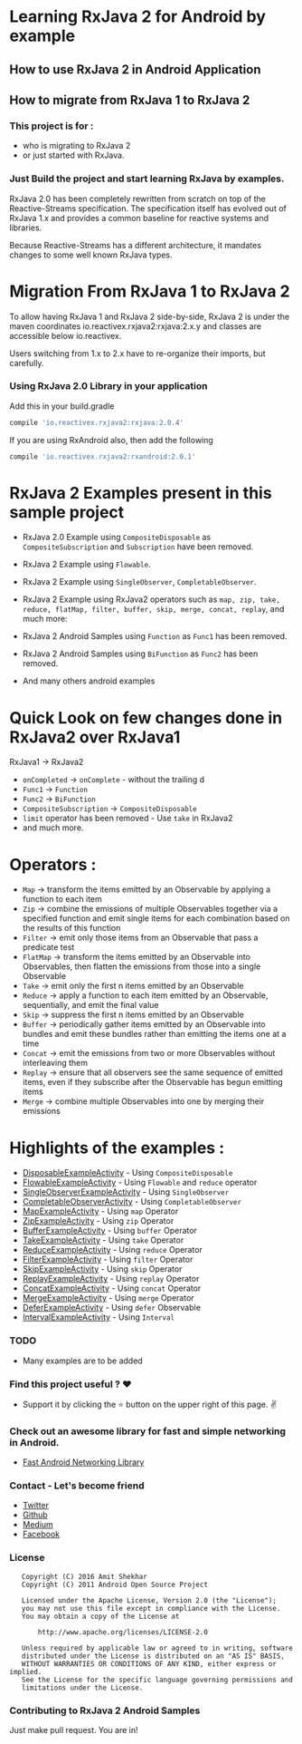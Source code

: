 # Learning RxJava 2 for Android by example
## How to use RxJava 2 in Android Application
## How to migrate from RxJava 1 to RxJava 2

### This project is for : 
* who is migrating to RxJava 2 
* or just started with RxJava.

### Just Build the project and start learning RxJava by examples.

RxJava 2.0 has been completely rewritten from scratch on top of the Reactive-Streams specification. The specification itself has evolved out of RxJava 1.x and provides a common baseline for reactive systems and libraries.

Because Reactive-Streams has a different architecture, it mandates changes to some well known RxJava types.


# Migration From RxJava 1 to RxJava 2

To allow having RxJava 1 and RxJava 2 side-by-side, RxJava 2 is under the maven coordinates 
io.reactivex.rxjava2:rxjava:2.x.y and classes are accessible below io.reactivex.

Users switching from 1.x to 2.x have to re-organize their imports, but carefully.

### Using RxJava 2.0 Library in your application

Add this in your build.gradle
```groovy
compile 'io.reactivex.rxjava2:rxjava:2.0.4'
```
If you are using RxAndroid also, then add the following
```groovy
compile 'io.reactivex.rxjava2:rxandroid:2.0.1'
```

# RxJava 2 Examples present in this sample project

* RxJava 2.0 Example using `CompositeDisposable` as `CompositeSubscription` and `Subscription` have
been removed.

* RxJava 2 Example using `Flowable`.

* RxJava 2 Example using `SingleObserver`, `CompletableObserver`.

* RxJava 2 Example using RxJava2 operators such as `map, zip, take, reduce, flatMap, filter, buffer, skip, merge, concat, replay`, and much more:

* RxJava 2 Android Samples using `Function` as `Func1` has been removed.

* RxJava 2 Android Samples  using `BiFunction` as `Func2` has been removed.

* And many others android examples

# Quick Look on few changes done in RxJava2 over RxJava1

RxJava1 -> RxJava2

* `onCompleted` -> `onComplete` - without the trailing d
* `Func1` -> `Function`
* `Func2` -> `BiFunction`
* `CompositeSubscription` -> `CompositeDisposable`
* `limit` operator has been removed - Use `take` in RxJava2
* and much more.

# Operators :
* `Map` -> transform the items emitted by an Observable by applying a function to each item
* `Zip` -> combine the emissions of multiple Observables together via a specified function and emit single items for each combination based on the results of this function
* `Filter` -> emit only those items from an Observable that pass a predicate test
* `FlatMap` -> transform the items emitted by an Observable into Observables, then flatten the emissions from those into a single Observable
* `Take` -> emit only the first n items emitted by an Observable
* `Reduce` -> apply a function to each item emitted by an Observable, sequentially, and emit the final value
* `Skip` -> suppress the first n items emitted by an Observable
* `Buffer` -> periodically gather items emitted by an Observable into bundles and emit these bundles rather than emitting the items one at a time
* `Concat` -> emit the emissions from two or more Observables without interleaving them
* `Replay` -> ensure that all observers see the same sequence of emitted items, even if they subscribe after the Observable has begun emitting items
* `Merge` -> combine multiple Observables into one by merging their emissions


# Highlights of the examples :

* [DisposableExampleActivity](https://github.com/amitshekhariitbhu/RxJava2-Android-Samples/blob/master/app/src/main/java/com/rxjava2/android/samples/operators/DisposableExampleActivity.java) - Using `CompositeDisposable`
* [FlowableExampleActivity](https://github.com/amitshekhariitbhu/RxJava2-Android-Samples/blob/master/app/src/main/java/com/rxjava2/android/samples/operators/FlowableExampleActivity.java) - Using `Flowable` and `reduce` operator
* [SingleObserverExampleActivity](https://github.com/amitshekhariitbhu/RxJava2-Android-Samples/blob/master/app/src/main/java/com/rxjava2/android/samples/operators/SingleObserverExampleActivity.java) - Using `SingleObserver`
* [CompletableObserverActivity](https://github.com/amitshekhariitbhu/RxJava2-Android-Samples/blob/master/app/src/main/java/com/rxjava2/android/samples/operators/CompletableObserverExampleActivity.java) - Using `CompletableObserver`
* [MapExampleActivity](https://github.com/amitshekhariitbhu/RxJava2-Android-Samples/blob/master/app/src/main/java/com/rxjava2/android/samples/operators/MapExampleActivity.java) - Using `map` Operator
* [ZipExampleActivity](https://github.com/amitshekhariitbhu/RxJava2-Android-Samples/blob/master/app/src/main/java/com/rxjava2/android/samples/operators/ZipExampleActivity.java) - Using `zip` Operator
* [BufferExampleActivity](https://github.com/amitshekhariitbhu/RxJava2-Android-Samples/blob/master/app/src/main/java/com/rxjava2/android/samples/operators/BufferExampleActivity.java) - Using `buffer` Operator
* [TakeExampleActivity](https://github.com/amitshekhariitbhu/RxJava2-Android-Samples/blob/master/app/src/main/java/com/rxjava2/android/samples/operators/TakeExampleActivity.java) - Using `take` Operator
* [ReduceExampleActivity](https://github.com/amitshekhariitbhu/RxJava2-Android-Samples/blob/master/app/src/main/java/com/rxjava2/android/samples/operators/ReduceExampleActivity.java) - Using `reduce` Operator
* [FilterExampleActivity](https://github.com/amitshekhariitbhu/RxJava2-Android-Samples/blob/master/app/src/main/java/com/rxjava2/android/samples/operators/FilterExampleActivity.java) - Using `filter` Operator
* [SkipExampleActivity](https://github.com/amitshekhariitbhu/RxJava2-Android-Samples/blob/master/app/src/main/java/com/rxjava2/android/samples/operators/SkipExampleActivity.java) - Using `skip` Operator
* [ReplayExampleActivity](https://github.com/amitshekhariitbhu/RxJava2-Android-Samples/blob/master/app/src/main/java/com/rxjava2/android/samples/operators/ReplayExampleActivity.java) - Using `replay` Operator
* [ConcatExampleActivity](https://github.com/amitshekhariitbhu/RxJava2-Android-Samples/blob/master/app/src/main/java/com/rxjava2/android/samples/operators/ConcatExampleActivity.java) - Using `concat` Operator
* [MergeExampleActivity](https://github.com/amitshekhariitbhu/RxJava2-Android-Samples/blob/master/app/src/main/java/com/rxjava2/android/samples/operators/MergeExampleActivity.java) - Using `merge` Operator
* [DeferExampleActivity](https://github.com/amitshekhariitbhu/RxJava2-Android-Samples/blob/master/app/src/main/java/com/rxjava2/android/samples/operators/DeferExampleActivity.java) - Using `defer` Observable
* [IntervalExampleActivity](https://github.com/amitshekhariitbhu/RxJava2-Android-Samples/blob/master/app/src/main/java/com/rxjava2/android/samples/operators/IntervalExampleActivity.java) - Using `Interval`

### TODO 

* Many examples are to be added 

### Find this project useful ? :heart:
* Support it by clicking the :star: button on the upper right of this page. :v:

### Check out an awesome library for fast and simple networking in Android.
* [Fast Android Networking Library](https://github.com/amitshekhariitbhu/Fast-Android-Networking)

### Contact - Let's become friend
- [Twitter](https://twitter.com/amitiitbhu)
- [Github](https://github.com/amitshekhariitbhu)
- [Medium](https://medium.com/@amitshekhar)
- [Facebook](https://www.facebook.com/amit.shekhar.iitbhu)

### License
```
   Copyright (C) 2016 Amit Shekhar
   Copyright (C) 2011 Android Open Source Project

   Licensed under the Apache License, Version 2.0 (the "License");
   you may not use this file except in compliance with the License.
   You may obtain a copy of the License at

       http://www.apache.org/licenses/LICENSE-2.0

   Unless required by applicable law or agreed to in writing, software
   distributed under the License is distributed on an "AS IS" BASIS,
   WITHOUT WARRANTIES OR CONDITIONS OF ANY KIND, either express or implied.
   See the License for the specific language governing permissions and
   limitations under the License.
```

### Contributing to RxJava 2 Android Samples
Just make pull request. You are in!

 